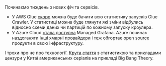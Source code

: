 Починаємо тиждень з нових фіч та сервісів. 
- У AWS Glue [скоро](https://aws.amazon.com/about-aws/whats-new/2022/08/announcing-crawler-history-aws-glue/) можна буде бачити всю статистику запусків Glue Crawler. У статистиці можна буде глянути які зміни відбулись відносно схеми даних чи партицій по кожному запуску кроулера.
- У Azure Cloud [стала доступна](https://azure.microsoft.com/en-gb/blog/elevate-your-visualizations-with-azure-managed-grafana-now-generally-available/) Managed Grafana. Azure починає наздоганяти інші хмарні провайдери і теж обгортає open source продукти в свою інфраструктуру.

І трохи про не про технології. [Крута стаття](https://pudding.cool/2022/08/censorship/) з статистикою та прикладами цензури у Китаї американських серіалів на прикладі Big Bang Theory.  